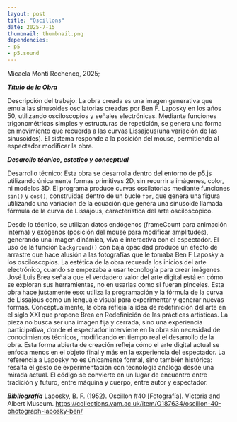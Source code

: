 ```yaml
---
layout: post
title: "Oscillons"
date: 2025-7-15
thumbnail: thumbnail.png
dependencies:
- p5
- p5.sound
---
```

<div id="div-sketch">
 <script type="text/javascript">
src="sketch.js"></script>
</div>

Micaela Monti Rechencq, 2025;

***Título de la Obra***

Descripción del trabajo:
La obra creada es una imagen generativa que emula las sinusoides oscilatorias creadas por Ben F. Laposky en los años 50, utilizando osciloscopios y señales electrónicas. Mediante funciones trigonométricas simples y estructuras de repetición, se genera una forma en movimiento que recuerda a las curvas Lissajous(una variación de las sinusoides). El sistema responde a la posición del mouse, permitiendo al espectador modificar la obra.

***Desarollo técnico, estetico y conceptual***

Desarrollo técnico:
Esta obra se desarrolla dentro del entorno de p5.js utilizando únicamente formas primitivas 2D, sin recurrir a imágenes, color, ni modelos 3D. El programa produce curvas oscilatorias mediante funciones `sin()` y `cos()`, construidas dentro de un bucle `for`, que genera una figura utilizando una variación de la ecuación que genera una sinusoide llamada fórmula de la curva de Lissajous, característica del arte osciloscópico.


Desde lo técnico, se utilizan datos endógenos (frameCount para animación interna) y exógenos (posición del mouse para modificar amplitudes), generando una imagen dinámica, viva e interactiva con el espectador. El uso de la función `background()` con baja opacidad produce un efecto de arrastre que hace alusión a las fotografías que le tomaba Ben F Laposky a los osciloscopios.
La estética de la obra recuerda los inicios del arte electrónico, cuando se empezaba a usar tecnología para crear imágenes. José Luis Brea señala que el verdadero valor del arte digital está en cómo se exploran sus herramientas, no en usarlas como si fueran pinceles. Esta obra hace justamente eso: utiliza la programación y la fórmula de la curva de Lissajous como un lenguaje visual para experimentar y generar nuevas formas.
Conceptualmente, la obra refleja la idea de redefinición del arte en el siglo XXI que propone Brea en Redefinición de las prácticas artísticas. La pieza no busca ser una imagen fija y cerrada, sino una experiencia participativa, donde el espectador interviene en la obra sin necesidad de conocimientos técnicos, modificando en tiempo real el desarrollo de la obra. Esta forma abierta de creación refleja cómo el arte digital actual se enfoca menos en el objeto final y más en la experiencia del espectador.
La referencia a Laposky no es únicamente formal, sino también histórica: resalta el gesto de experimentación con tecnología análoga desde una mirada actual. El código se convierte en un lugar de encuentro entre tradición y futuro, entre máquina y cuerpo, entre autor y espectador.

***Bibliografía***
Laposky, B. F. (1952). Oscillon #40 [Fotografía]. Victoria and Albert Museum. https://collections.vam.ac.uk/item/O187634/oscillon-40-photograph-laposky-ben/